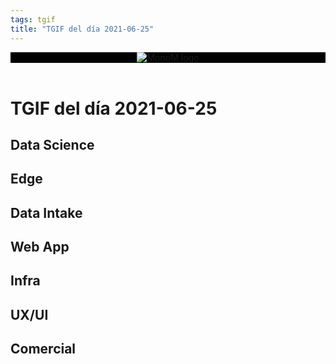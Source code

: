 ```yaml
---
tags: tgif
title: "TGIF del día 2021-06-25"
---
```


<header style="background-color: black;">
<a href="{{ '/' | url }}"><img src="{{ '/img/logo.png' | url }}" alt="MonoM logo"></a>
</header>

# TGIF del día 2021-06-25

## Data Science

## Edge

## Data Intake

## Web App

## Infra

## UX/UI

## Comercial
